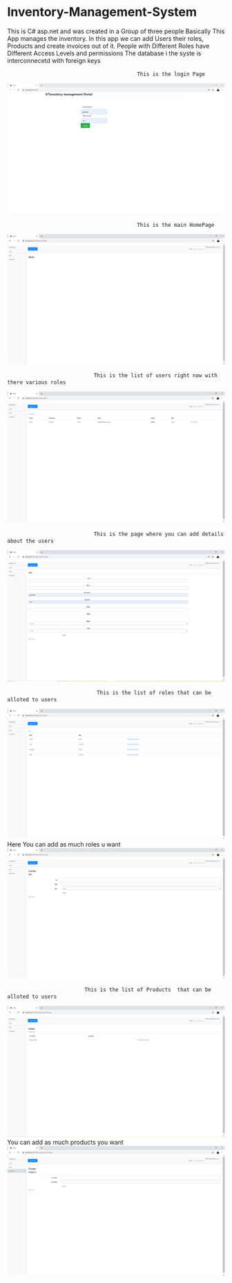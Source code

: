 # Inventory-Management-System
This is C# asp.net and was created in a Group of three people 
Basically This App manages the inventory. In this app we can add Users their roles, Products and create invoices out of it.
People with Different Roles have Different Access Levels and permissions 
The database i the syste is interconnecetd with foreign keys 

                                              This is the login Page 
![](https://github.com/VivekGupta1999/Inventory-Management-System/blob/master/ManagementSystems/ss/ss1.PNG)

                                              This is the main HomePage 
![](https://github.com/VivekGupta1999/Inventory-Management-System/blob/master/ManagementSystems/ss/2.PNG)

                                This is the list of users right now with there various roles 
![](https://github.com/VivekGupta1999/Inventory-Management-System/blob/master/ManagementSystems/ss/3.PNG)

                                This is the page where you can add details about the users
![](https://github.com/VivekGupta1999/Inventory-Management-System/blob/master/ManagementSystems/ss/4.PNG)

                                 This is the list of roles that can be alloted to users 
![](https://github.com/VivekGupta1999/Inventory-Management-System/blob/master/ManagementSystems/ss/5.PNG)
                                       Here You can add as much roles u want 
![](https://github.com/VivekGupta1999/Inventory-Management-System/blob/master/ManagementSystems/ss/6.PNG)

                             This is the list of Products  that can be alloted to users 
![](https://github.com/VivekGupta1999/Inventory-Management-System/blob/master/ManagementSystems/ss/7.PNG)
                                    You can add as much products you want
![](https://github.com/VivekGupta1999/Inventory-Management-System/blob/master/ManagementSystems/ss/8.PNG)
